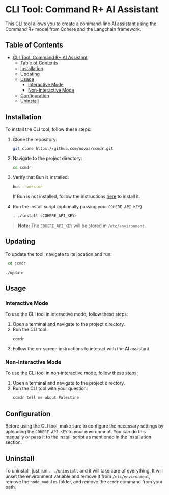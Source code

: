 # CLI Tool: Command R+ AI Assistant

This CLI tool allows you to create a command-line AI assistant using the Command R+ model from Cohere and the Langchain framework.

## Table of Contents

- [CLI Tool: Command R+ AI Assistant](#cli-tool-command-r-ai-assistant)
  - [Table of Contents](#table-of-contents)
  - [Installation](#installation)
  - [Updating](#updating)
  - [Usage](#usage)
    - [Interactive Mode](#interactive-mode)
    - [Non-Interactive Mode](#non-interactive-mode)
  - [Configuration](#configuration)
  - [Uninstall](#uninstall)



## Installation

To install the CLI tool, follow these steps:

1. Clone the repository:
    ```sh
    git clone https://github.com/oovaa/ccmdr.git
    ```
2. Navigate to the project directory:
    ```sh
    cd ccmdr
    ```
3. Verify that Bun is installed:
    ```sh
    bun --version
    ```

    If Bun is not installed, follow the instructions [here](https://bun.sh/docs/installation) to install it.

4. Run the install script (optionally passing your `COHERE_API_KEY`)
    ```sh
    . ./install <COHERE_API_KEY>
    ```

> **Note:** The `COHERE_API_KEY` will be stored in `/etc/environment`.

## Updating

To update the tool, navigate to its location and run:

```sh
 cd ccmdr

./update
```

## Usage

### Interactive Mode

To use the CLI tool in interactive mode, follow these steps:

1. Open a terminal and navigate to the project directory.
2. Run the CLI tool:
    ```sh
    ccmdr
    ```
3. Follow the on-screen instructions to interact with the AI assistant.

### Non-Interactive Mode

To use the CLI tool in non-interactive mode, follow these steps:

1. Open a terminal and navigate to the project directory.
2. Run the CLI tool with your question:
    ```sh
    ccmdr tell me about Palestine
    ```

## Configuration

Before using the CLI tool, make sure to configure the necessary settings by uploading the `COHERE_API_KEY` to your environment. You can do this manually or pass it to the install script as mentioned in the Installation section.

## Uninstall

To uninstall, just run `. ./uninstall` and it will take care of everything. It will unset the environment variable and remove it from `/etc/environment`, remove the `node_modules` folder, and remove the `ccmdr` command from your path.